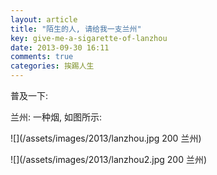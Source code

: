 ```yaml
---
layout: article
title: "陌生的人, 请给我一支兰州"
key: give-me-a-sigarette-of-lanzhou
date: 2013-09-30 16:11
comments: true
categories: 挨踢人生
---
```

<!-- more -->

  普及一下:

  兰州: 一种烟, 如图所示:

![](/assets/images/2013/lanzhou.jpg 200  兰州)

![](/assets/images/2013/lanzhou2.jpg 200 兰州)

